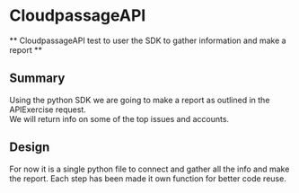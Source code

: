 # CloudpassageAPI

 ** CloudpassageAPI test to user the SDK to gather information and make a report **

 ## Summary
 Using the python SDK we are going to make a report as outlined in the APIExercise request.  
 We will return info on some of the top issues and accounts.

 ## Design
 For now it is a single python file to connect and gather all the info and make the report.
 Each step has been made it own function for better code reuse. 
